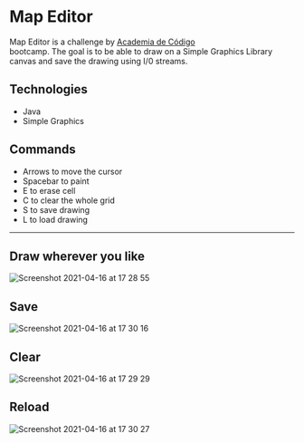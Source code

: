 # Map Editor

Map Editor is a challenge by [Academia de Código](https://www.academiadecodigo.org/>) <br>
bootcamp. The goal is to be able to draw on a Simple Graphics Library canvas and save the drawing using I/0 streams.

## Technologies
  - Java
  - Simple Graphics
  
## Commands
- Arrows to move the cursor
- Spacebar to paint
- E to erase cell
- C to clear the whole grid
- S to save drawing
- L to load drawing


----
## Draw wherever you like
![Screenshot 2021-04-16 at 17 28 55](https://user-images.githubusercontent.com/78651661/115062201-9764f580-9ed9-11eb-8848-de3ddb3df392.png)

## Save
![Screenshot 2021-04-16 at 17 30 16](https://user-images.githubusercontent.com/78651661/115062287-b82d4b00-9ed9-11eb-8649-38a1956295c7.png)

## Clear
![Screenshot 2021-04-16 at 17 29 29](https://user-images.githubusercontent.com/78651661/115062403-d5621980-9ed9-11eb-9d58-28d4597ac303.png)

## Reload
![Screenshot 2021-04-16 at 17 30 27](https://user-images.githubusercontent.com/78651661/115062421-db57fa80-9ed9-11eb-9031-2d51a2d97dcc.png)

